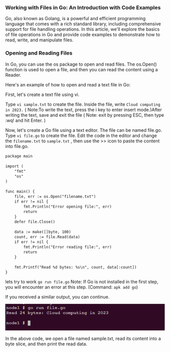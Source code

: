 
### Working with Files in Go: An Introduction with Code Examples

Go, also known as Golang, is a powerful and efficient programming language that comes with a rich standard library, including comprehensive support for file handling operations. In this article, we'll explore the basics of file operations in Go and provide code examples to demonstrate how to read, write, and manipulate files.

### Opening and Reading Files

In Go, you can use the os package to open and read files. The os.Open() function is used to open a file, and then you can read the content using a Reader.

Here's an example of how to open and read a text file in Go:

First, let's create a text file using vi.

Type `vi sample.txt` to create the file.
Inside the file, write `Cloud computing in 2023.` ( Note:To write the text, press the i key to enter insert mode.)After writing the text, save and exit the file ( Note: exit by pressing ESC, then type :wq! and hit Enter. )

Now, let's create a Go file using a text editor. The file can be named file.go. Type `vi file.go` to create the file. Edit the code in the editor and change the `filename.txt` to `sample.txt` , 
then use the >> icon to paste the content into file.go.

```
package main

import (
    "fmt"
    "os"
)

func main() {
    file, err := os.Open("filename.txt")
    if err != nil {
        fmt.Println("Error opening file:", err)
        return
    }
    defer file.Close()

    data := make([]byte, 100)
    count, err := file.Read(data)
    if err != nil {
        fmt.Println("Error reading file:", err)
        return
    }

    fmt.Printf("Read %d bytes: %s\n", count, data[:count])
}
```
lets try to work `go run file.go`
Note: If Go is not installed in the first step, you will encounter an error at this step. (Command: `apk add go`)

If you received a similar output, you can continue.

![output0.PNG](https://github.com/Gulnur-Altan/BB-Scenario/blob/master/go/Assets/output0.PNG)

In the above code, we open a file named sample.txt, read its content into a byte slice, and then print the read data.

